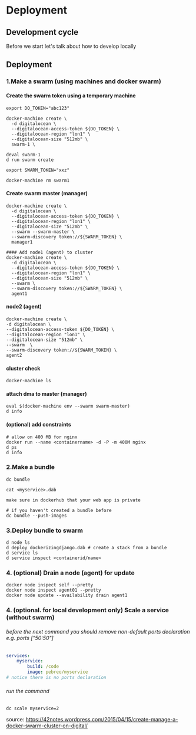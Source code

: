 # Deployment


## Development cycle

Before we start let's talk about how to develop locally


## Deployment

### 1.Make a swarm (using machines and docker swarm)

#### Create the swarm token using a temporary machine
```
export DO_TOKEN="abc123"

docker-machine create \
  -d digitalocean \
  --digitalocean-access-token ${DO_TOKEN} \
  --digitalocean-region "lon1" \
  --digitalocean-size "512mb" \
  swarm-1 \

deval swarm-1
d run swarm create

export SWARM_TOKEN="xxz"

docker-machine rm swarm1
```
#### Create swarm master (manager)
```
docker-machine create \
  -d digitalocean \
  --digitalocean-access-token ${DO_TOKEN} \
  --digitalocean-region "lon1" \
  --digitalocean-size "512mb" \
  --swarm --swarm-master \
  --swarm-discovery token://${SWARM_TOKEN} \
  manager1

#### Add node1 (agent) to cluster 
docker-machine create \
  -d digitalocean \
  --digitalocean-access-token ${DO_TOKEN} \
  --digitalocean-region "lon1" \
  --digitalocean-size "512mb" \
  --swarm \
  --swarm-discovery token://${SWARM_TOKEN} \
  agent1
```
#### node2 (agent)
```
docker-machine create \
-d digitalocean \
--digitalocean-access-token ${DO_TOKEN} \
--digitalocean-region "lon1" \
--digitalocean-size "512mb" \
--swarm  \
--swarm-discovery token://${SWARM_TOKEN} \
agent2
```
#### cluster check
```
docker-machine ls
```

#### attach dma to master (manager)
```
eval $(docker-machine env --swarm swarm-master)
d info
```
#### (optional) add constraints
```
# allow on 400 MB for nginx
docker run --name <containername> -d -P -m 400M nginx
d ps
d info
```

### 2.Make a bundle
```
dc bundle

cat <myservice>.dab

make sure in dockerhub that your web app is private

# if you haven't created a bundle before
dc bundle --push-images
```

### 3.Deploy bundle to swarm 
```
d node ls
d deploy dockerizingdjango.dab # create a stack from a bundle
d service ls
d service inspect <containerid/name>
```

### 4. (optional) Drain a node (agent) for update
```
docker node inspect self --pretty
docker node inspect agent01 --pretty
docker node update --availability drain agent1
```

### 4. (optional. for local development only) Scale a service (without swarm)
###### before the next command you should remove non-default ports declaration e.g. ports ["50:50"]
```yaml
services:
    myservice:
        build: /code
        image: pebreo/myservice
# notice there is no ports declaration
```
###### run the command
```
dc scale myservice=2
```

source: https://42notes.wordpress.com/2015/04/15/create-manage-a-docker-swarm-cluster-on-digital/